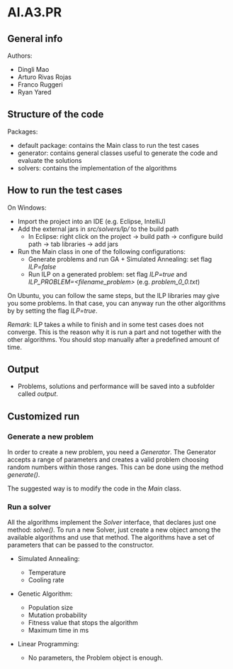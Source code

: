 # AI.A3.PR

## General info
Authors:
* Dingli Mao
* Arturo Rivas Rojas
* Franco Ruggeri
* Ryan Yared

## Structure of the code
Packages:
* default package: contains the Main class to run the test cases
* generator: contains general classes useful to generate the code and evaluate the solutions
* solvers: contains the implementation of the algorithms

## How to run the test cases
On Windows:
* Import the project into an IDE (e.g. Eclipse, IntelliJ)
* Add the external jars in *src/solvers/lp/* to the build path
   + In Eclipse: right click on the project -> build path -> configure build path -> tab libraries -> add jars
* Run the Main class in one of the following configurations:
   + Generate problems and run GA + Simulated Annealing: set flag *ILP=false*
   + Run ILP on a generated problem: set flag *ILP=true* and *ILP_PROBLEM=<filename_problem>* (e.g. *problem_0_0.txt*)

On Ubuntu, you can follow the same steps, but the ILP libraries may give you some problems. In that case, you can anyway run the other algorithms by by setting the flag *ILP=true*.

*Remark*: ILP takes a while to finish and in some test cases does not converge. This is the reason why it is run a part and not together with the other algorithms. You should stop manually after a predefined amount of time.

## Output
* Problems, solutions and performance will be saved into a subfolder called *output*.

## Customized run

### Generate a new problem
In order to create a new problem, you need a *Generator*. The Generator accepts a range of parameters and creates a valid problem choosing random numbers within those ranges. This can be done using the method *generate()*.

The suggested way is to modify the code in the *Main* class.

### Run a solver
All the algorithms implement the *Solver* interface, that declares just one method: *solve()*. To run a new Solver, just create a new object among the available algorithms and use that method. The algorithms have a set of parameters that can be passed to the constructor.

 * Simulated Annealing:
   + Temperature
   + Cooling rate
  
 * Genetic Algorithm:
   + Population size
   + Mutation probability
   + Fitness value that stops the algorithm
   + Maximum time in ms
 
 * Linear Programming:
   + No parameters, the Problem object is enough.
   
